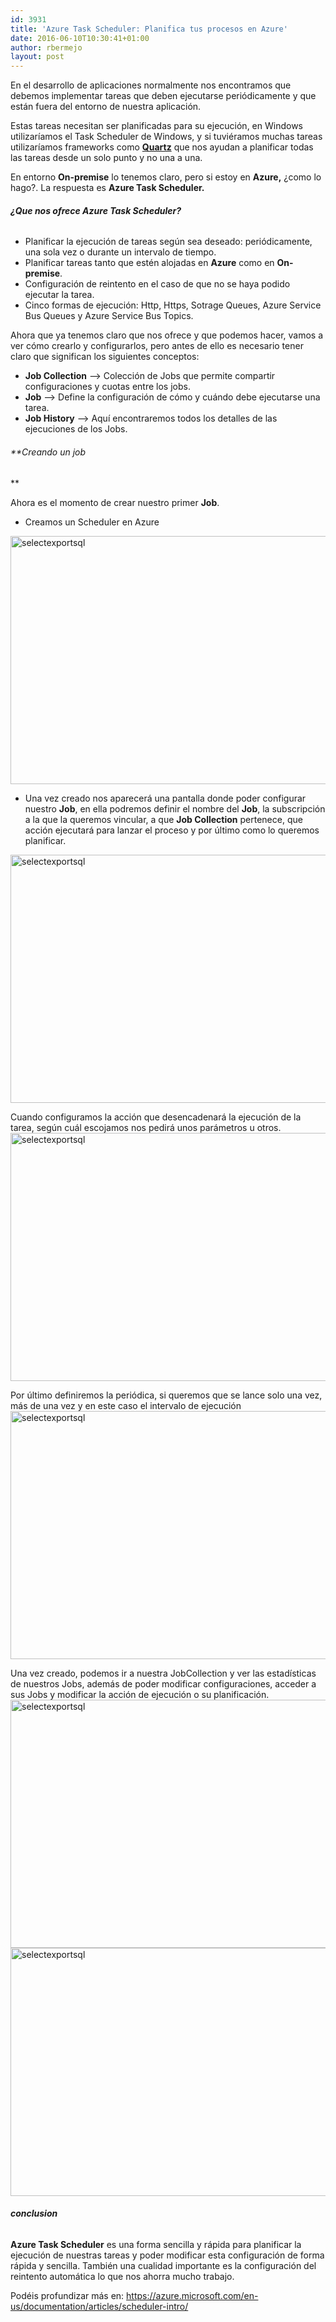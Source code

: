 ```yaml
---
id: 3931
title: 'Azure Task Scheduler: Planifica tus procesos en Azure'
date: 2016-06-10T10:30:41+01:00
author: rbermejo
layout: post
---
```

En el desarrollo de aplicaciones normalmente nos encontramos que debemos implementar tareas que deben ejecutarse periódicamente y que están fuera del entorno de nuestra aplicación.

Estas tareas necesitan ser planificadas para su ejecución, en Windows utilizaríamos el Task Scheduler de Windows, y si tuviéramos muchas tareas utilizaríamos frameworks como [**Quartz**](http://www.quartz-scheduler.net/) que nos ayudan a planificar todas las tareas desde un solo punto y no una a una.<!--break-->

En entorno **On-premise** lo tenemos claro, pero si estoy en **Azure,** ¿como lo hago?. La respuesta es **Azure Task Scheduler.**

###### **¿Que nos ofrece Azure Task Scheduler?**

  * Planificar la ejecución de tareas según sea deseado: periódicamente, una sola vez o durante un intervalo de tiempo.
  * Planificar tareas tanto que estén alojadas en **Azure** como en **On-premise**.
  * Configuración de reintento en el caso de que no se haya podido ejecutar la tarea.
  * Cinco formas de ejecución: Http, Https, Sotrage Queues, Azure Service Bus Queues y Azure Service Bus Topics.

Ahora que ya tenemos claro que nos ofrece y que podemos hacer, vamos a ver cómo crearlo y configurarlos, pero antes de ello es necesario tener claro que significan los siguientes conceptos:

  * **Job Collection** &#8211;> Colección de Jobs que permite compartir configuraciones y cuotas entre los jobs.
  * **Job** &#8211;> Define la configuración de cómo y cuándo debe ejecutarse una tarea.
  * **Job History** &#8211;> Aquí encontraremos todos los detalles de las ejecuciones de los Jobs.

###### **Creando un job  
** 

Ahora es el momento de crear nuestro primer **Job**.

  * Creamos un Scheduler en Azure

<a href="https://blogrbermejostorage.blob.core.windows.net/blog/Create.png" target="_blank" rel="attachment wp-att-2962"><img class="alignnone wp-image-2962 size-large" src="https://blogrbermejostorage.blob.core.windows.net/blog/Create.png" alt="selectexportsql" width="660" height="397" /></a>

  * Una vez creado nos aparecerá una pantalla donde poder configurar nuestro **Job**, en ella podremos definir el nombre del **Job**, la subscripción a la que la queremos vincular, a que **Job Collection** pertenece, que acción ejecutará para lanzar el proceso y por último como lo queremos planificar.

<a href="https://blogrbermejostorage.blob.core.windows.net/blog/JobCollection.png" target="_blank" rel="attachment wp-att-2962"><img class="alignnone wp-image-2962 size-large" src="https://blogrbermejostorage.blob.core.windows.net/blog/JobCollection.png" alt="selectexportsql" width="660" height="397" /></a>

Cuando configuramos la acción que desencadenará la ejecución de la tarea, según cuál escojamos nos pedirá unos parámetros u otros.  
<a href="https://blogrbermejostorage.blob.core.windows.net/blog/Action.png" target="_blank" rel="attachment wp-att-2962"><img class="alignnone wp-image-2962 size-large" src="https://blogrbermejostorage.blob.core.windows.net/blog/Action.png" alt="selectexportsql" width="660" height="397" /></a>

Por último definiremos la periódica, si queremos que se lance solo una vez, más de una vez y en este caso el intervalo de ejecución  
<a href="https://blogrbermejostorage.blob.core.windows.net/blog/Scheduler.png" target="_blank" rel="attachment wp-att-2962"><img class="alignnone wp-image-2962 size-large" src="https://blogrbermejostorage.blob.core.windows.net/blog/Scheduler.png" alt="selectexportsql" width="660" height="397" /></a>

Una vez creado, podemos ir a nuestra JobCollection y ver las estadísticas de nuestros Jobs, además de poder modificar configuraciones, acceder a sus Jobs y modificar la acción de ejecución o su planificación.  
<a href="https://blogrbermejostorage.blob.core.windows.net/blog/JobCollectionResult.png" target="_blank" rel="attachment wp-att-2962"><img class="alignnone wp-image-2962 size-large" src="https://blogrbermejostorage.blob.core.windows.net/blog/JobCollectionResult.png" alt="selectexportsql" width="660" height="397" /></a>  
<a href="https://blogrbermejostorage.blob.core.windows.net/blog/JobResult.png" target="_blank" rel="attachment wp-att-2962"><img class="alignnone wp-image-2962 size-large" src="https://blogrbermejostorage.blob.core.windows.net/blog/JobResult.png" alt="selectexportsql" width="660" height="397" /></a>

###### **conclusion**

**Azure Task Scheduler** es una forma sencilla y rápida para planificar la ejecución de nuestras tareas y poder modificar esta configuración de forma rápida y sencilla. También una cualidad importante es la configuración del reintento automática lo que nos ahorra mucho trabajo.

Podéis profundizar más en: <https://azure.microsoft.com/en-us/documentation/articles/scheduler-intro/>

&nbsp;